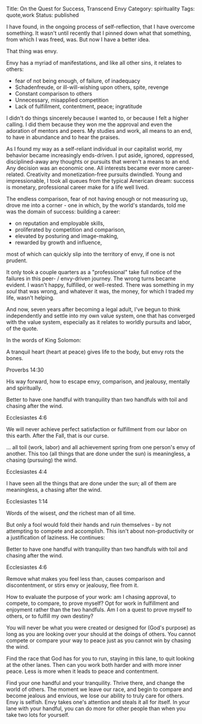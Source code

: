 Title: On the Quest for Success, Transcend Envy
Category: spirituality
Tags: quote,work
Status: published

I have found, in the ongoing process of self-reflection, that I have overcome something. It wasn't until recently that I pinned down what that something, from which I was freed, was. But now I have a better idea. 

That thing was envy. 

Envy has a myriad of manifestations, and like all other sins, it relates to others:

- fear of not being enough, of failure, of inadequacy
- Schadenfreude, or ill-will-wishing upon others, spite, revenge
- Constant comparison to others
- Unnecessary, misapplied competition
- Lack of fulfillment, contentment, peace; ingratitude

I didn't do things sincerely because I wanted to, or because I felt a higher calling. I did them because they won me the approval and even the adoration of mentors and peers. My studies and work, all means to an end, to have in abundance and to hear the praises. 

As I found my way as a self-reliant individual in our capitalist world, my behavior became increasingly ends-driven. I put aside, ignored, oppressed, disciplined-away any thoughts or pursuits that weren't a means to an end. Any decision was an economic one. All interests became ever more career-related. Creativity and monetization-free pursuits dwindled. Young and impressionable, I took all queues from the typical American dream: success is monetary, professional career make for a life well lived.

The endless comparison, fear of not having enough or not measuring up, drove me into a corner - one in which, by the world's standards, told me was the domain of success: building a career: 

- on reputation and employable skills, 
- proliferated by competition and comparison,
- elevated by posturing and image-making,
- rewarded by growth and influence,

most of which can quickly slip into the territory of envy, if one is not prudent.

It only took a couple quarters as a "professional" take full notice of the failures in this peer- / envy-driven journey. The wrong turns became evident. I wasn't happy, fulfilled, or well-rested. There was something in my _soul_ that was wrong, and whatever it was, the money, for which I traded my life, wasn't helping.

And now, seven years after becoming a legal adult, I've begun to think independently and settle into my own value system, one that has converged with the value system, especially as it relates to worldly pursuits and labor, of the quote. 

In the words of King Solomon:

<div class="quote">
        <p class="content">
                A tranquil heart (heart at peace) gives life to the body, but envy rots the bones.
        </p> 
        <p class="annotation">
                Proverbs 14:30
        </p>
</div>

His way forward, how to escape envy, comparison, and jealousy, mentally and spiritually.

<div class="quote">
        <p class="content">
                Better to have one handful with tranquility than two handfuls with toil and chasing after the wind.
        </p>
        <p class="annotation">
                Ecclesiastes 4:6
        </p>
</div>

We will never achieve perfect satisfaction or fulfillment from our labor on this earth. After the Fall, that is our curse.

<div class="quote">
        <p class="content">
                ... all toil (work, labor) and all achievement spring from one person's envy of another. This too (all things that are done under the sun) is meaningless, a chasing (pursuing) the wind.
        </p>
        <p class="annotation">
                Ecclesiastes 4:4
        </p>
        <p class="content">
                I have seen all the things that are done under the sun; all of them are meaningless, a chasing after the wind.
        </p>
        <p class="annotation">
                Ecclesiastes 1:14
        </p>
</div>

Words of the wisest, _and_ the richest man of all time.

But only a fool would fold their hands and ruin themselves - by not attempting to compete and accomplish. This isn't about non-productivity or a justification of laziness. He continues:

<div class="quote">
        <p class="content">
                Better to have one handful with tranquility than two handfuls with toil and chasing after the wind.
        </p>
        <p class="annotation">
                Ecclesiastes 4:6
        </p>
</div>

Remove what makes you feel less than, causes comparison and discontentment, or stirs envy or jealousy, flee from it.

How to evaluate the purpose of your work: am I chasing approval, to compete, to compare, to prove myself? Opt for work in fulfillment and enjoyment rather than the two handfuls. Am I on a quest to prove myself to others, or to fulfill my own destiny?

You will never be what you were created or designed for (God's purpose) as long as you are looking over your should at the doings of others. You cannot compete or compare your way to peace just as you cannot win by chasing the wind.

Find the race that God has for you to run, staying in this lane, to quit looking at the other lanes. Then can you work both harder and with more inner peace. Less is more when it leads to peace and contentment.

Find your one handful and your tranquility. Thrive there, and change the world of others.
The moment we leave our race, and begin to compare and become jealous and envious, we lose our ability to truly care for others. Envy is selfish. Envy takes one's attention and steals it all for itself. In your lane with your handful, you can do more for other people than when you take two lots for yourself. 

